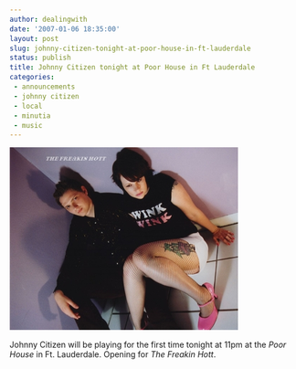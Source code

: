 ```yaml
---
author: dealingwith
date: '2007-01-06 18:35:00'
layout: post
slug: johnny-citizen-tonight-at-poor-house-in-ft-lauderdale
status: publish
title: Johnny Citizen tonight at Poor House in Ft Lauderdale
categories:
 - announcements
 - johnny citizen
 - local
 - minutia
 - music
---
```


![](/assets/2007/06/sc00003c2902_1280x1024_sm.jpg)

Johnny Citizen will be playing for the first time tonight at 11pm at the _Poor
House_ in Ft. Lauderdale. Opening for _The Freakin Hott_.
